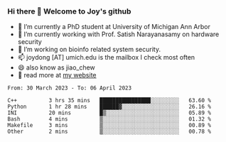 ### Hi there 👋 Welcome to Joy's github

- 🔭 I’m currently a PhD student at University of Michigan Ann Arbor
- 🌱 I’m currently working with Prof. Satish Narayanasamy on hardware security
- 👯 I’m working on bioinfo related system security. 
- 📫 joydong [AT] umich.edu is the mailbox I check most often
- 😄 also know as jiao_chew
- 💬 read more at [my website](https://joydddd.github.io/)
<!--START_SECTION:waka-->

```text
From: 30 March 2023 - To: 06 April 2023

C++          3 hrs 35 mins   ████████████████░░░░░░░░░   63.60 %
Python       1 hr 28 mins    ██████▓░░░░░░░░░░░░░░░░░░   26.16 %
INI          20 mins         █▒░░░░░░░░░░░░░░░░░░░░░░░   05.89 %
Bash         4 mins          ▒░░░░░░░░░░░░░░░░░░░░░░░░   01.32 %
Makefile     3 mins          ▒░░░░░░░░░░░░░░░░░░░░░░░░   00.89 %
Other        2 mins          ▒░░░░░░░░░░░░░░░░░░░░░░░░   00.78 %
```

<!--END_SECTION:waka-->
